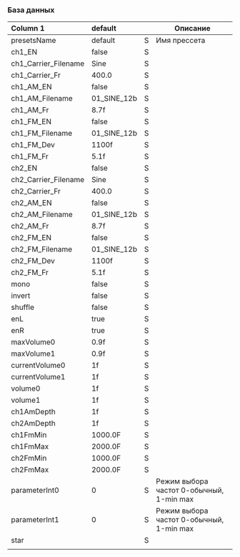 ### База данных

| Column 1             | default     |   | Описание                                 |
|:---------------------|:------------|---|------------------------------------------|
| presetsName          | default     | S | Имя прессета                             |
| ch1_EN               | false       | S |                                          |   
| ch1_Carrier_Filename | Sine        | S |                                          |
| ch1_Carrier_Fr       | 400.0       | S |                                          |
| ch1_AM_EN            | false       | S |                                          |
| ch1_AM_Filename      | 01_SINE_12b | S |                                          |
| ch1_AM_Fr            | 8.7f        | S |                                          |
| ch1_FM_EN            | false       | S |                                          |
| ch1_FM_Filename      | 01_SINE_12b | S |                                          |
| ch1_FM_Dev           | 1100f       | S |                                          |
| ch1_FM_Fr            | 5.1f        | S |                                          |
| ch2_EN               | false       | S |                                          |   
| ch2_Carrier_Filename | Sine        | S |                                          |
| ch2_Carrier_Fr       | 400.0       | S |                                          |
| ch2_AM_EN            | false       | S |                                          |
| ch2_AM_Filename      | 01_SINE_12b | S |                                          |
| ch2_AM_Fr            | 8.7f        | S |                                          |
| ch2_FM_EN            | false       | S |                                          |
| ch2_FM_Filename      | 01_SINE_12b | S |                                          |
| ch2_FM_Dev           | 1100f       | S |                                          |
| ch2_FM_Fr            | 5.1f        | S |                                          |
| mono                 | false       | S |                                          |
| invert               | false       | S |                                          |
| shuffle              | false       | S |                                          |
| enL                  | true        | S |                                          |
| enR                  | true        | S |                                          |
| maxVolume0           | 0.9f        | S |                                          |
| maxVolume1           | 0.9f        | S |                                          |
| currentVolume0       | 1f          | S |                                          |
| currentVolume1       | 1f          | S |                                          |
| volume0              | 1f          | S |                                          |
| volume1              | 1f          | S |                                          |
| ch1AmDepth           | 1f          | S |                                          |
| ch2AmDepth           | 1f          | S |                                          |
| ch1FmMin             | 1000.0F     | S |                                          |
| ch1FmMax             | 2000.0F     | S |                                          |
| ch2FmMin             | 1000.0F     | S |                                          |
| ch2FmMax             | 2000.0F     | S |                                          |
| parameterInt0        | 0           | S | Режим выбора частот 0-обычный, 1-min max |
| parameterInt1        | 0           | S | Режим выбора частот 0-обычный, 1-min max |
| star                 |             | S |                                          |
|                      |             |   |                                          |

